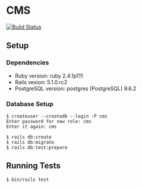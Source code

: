 # CMS

[![Build Status](https://travis-ci.org/parametertechnologies/cms.svg?branch=master)](https://travis-ci.org/parametertechnologies/cms)

## Setup

### Dependencies

  * Ruby version: ruby 2.4.1p111
  * Rails vesion: 5.1.0.rc2
  * PostgreSQL version: postgres (PostgreSQL) 9.6.2

### Database Setup

```
$ createuser --createdb --login -P cms
Enter password for new role: cms
Enter it again: cms

$ rails db:create
$ rails db:migrate
$ rails db:test:prepare
```

## Running Tests
```
$ bin/rails test
```

